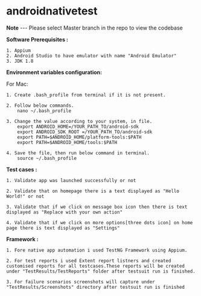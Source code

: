 # androidnativetest

**Note** --- Please select Master branch in the repo to view the codebase

**Software Prerequisites :**

    1. Appium
    2. Android Studio to have emulator with name "Android Emulator"
    3. JDK 1.8

**Environment variables configuration:**

For Mac:

    1. Create .bash_profile from terminal if it is not present.
    
    2. Follow below commands.
        nano ~/.bash_profile
        
    3. Change the value according to your system, in file.
        export ANDROID_HOME=/YOUR_PATH_TO/android-sdk
        export ANDROID_SDK_ROOT =/YOUR_PATH_TO/android-sdk
        export PATH=$ANDROID_HOME/platform-tools:$PATH
        export PATH=$ANDROID_HOME/tools:$PATH
        
    4. Save the file, then run below command in terminal.
        source ~/.bash_profile

**Test cases :**

    1. Validate app was launched successfully or not
    
    2. Validate that on homepage there is a text displayed as "Hello World!" or not
    
    3. Validate that if we click on message box icon then there is text displayed as "Replace with your own action"
    
    4. Validate that if we click on more options[three dots icon] on home page there is text displayed as "Settings"

**Framework :**

    1. Fore native app automation i used TestNG Framework using Appium.
    
    2. For test reports i used Extent report listners and created customised reports for all testcases.These reports will be created under "TestResults/TestReports" folder after testsuit run is finished.
    
    3. For failure scenarios screenshots will capture under "TestResults/Screenshots" directory after testsuit run is finished
